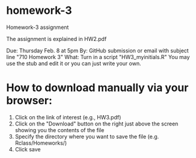 # homework-3

Homework-3 assignment

The assignment is explained in HW2.pdf  

Due: Thursday Feb. 8 at 5pm
By: GitHub submission or email with subject line "710 Homework 3"
What: Turn in a script "HW3_myinitials.R"   You may use the stub and edit it or you can just write your own. 

# How to download manually via your browser:
1. Click on the link of interest (e.g., HW3.pdf)
2. Click on the "Download" button on the right just above the screen showing you the contents of the file
3. Specify the directory where you want to save the file (e.g. Rclass/Homeworks/)
4. Click save
